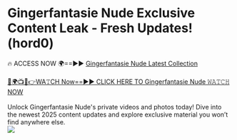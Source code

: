 # Gingerfantasie Nude Exclusive Content Leak - Fresh Updates! (hord0)

🔥 ACCESS NOW 🌍==►► <a href="https://tinyurl.com/yc657z5k" rel="nofollow">Gingerfantasie Nude Latest Collection</a>
<br><br>
[🔴🌍📺📱👉WA𝚃CH Now==►► CLICK HERE TO Gingerfantasie Nude 𝚆𝙰𝚃𝙲𝙷 NOW](https://tinyurl.com/yc657z5k)
<br><br>
Unlock Gingerfantasie Nude's private videos and photos today! Dive into the newest 2025 content updates and explore exclusive material you won’t find anywhere else.
<br>
<a href="https://tinyurl.com/yc657z5k" rel="nofollow" data-target="animated-image.originalLink"><img src="https://camo.githubusercontent.com/8a4f000d20f83aca3bf7ec5f350d767afa0574a8a352519fd8cfa583a6f93a33/68747470733a2f2f692e696d6775722e636f6d2f644a486b345a712e676966" data-canonical-src="https://i.imgur.com/dJHk4Zq.gif" style="max-width: 100%; display: inline-block;" data-target="animated-image.originalImage"></a>
<br>
